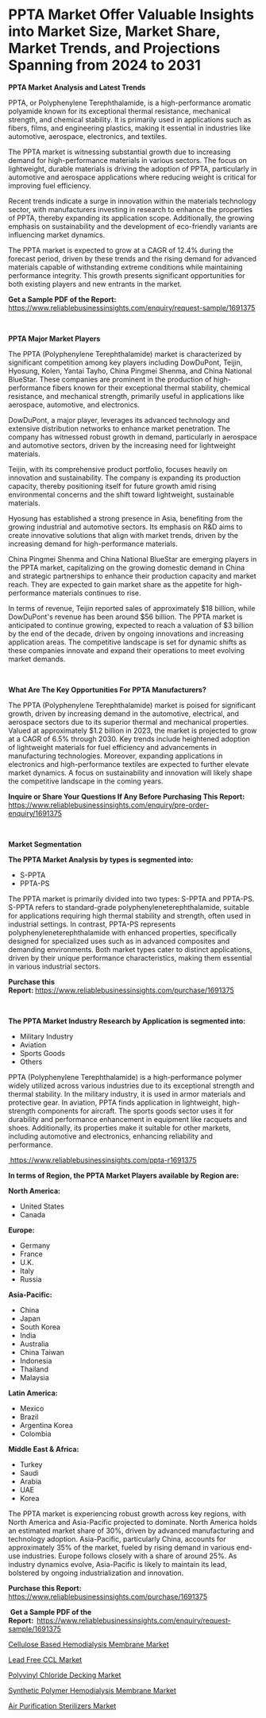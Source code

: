 <p><h1>PPTA Market Offer Valuable Insights into Market Size, Market Share, Market Trends, and Projections Spanning from 2024 to 2031</h1></p><p><strong>PPTA Market Analysis and Latest Trends</strong></p>
<p><p>PPTA, or Polyphenylene Terephthalamide, is a high-performance aromatic polyamide known for its exceptional thermal resistance, mechanical strength, and chemical stability. It is primarily used in applications such as fibers, films, and engineering plastics, making it essential in industries like automotive, aerospace, electronics, and textiles. </p><p>The PPTA market is witnessing substantial growth due to increasing demand for high-performance materials in various sectors. The focus on lightweight, durable materials is driving the adoption of PPTA, particularly in automotive and aerospace applications where reducing weight is critical for improving fuel efficiency. </p><p>Recent trends indicate a surge in innovation within the materials technology sector, with manufacturers investing in research to enhance the properties of PPTA, thereby expanding its application scope. Additionally, the growing emphasis on sustainability and the development of eco-friendly variants are influencing market dynamics. </p><p>The PPTA market is expected to grow at a CAGR of 12.4% during the forecast period, driven by these trends and the rising demand for advanced materials capable of withstanding extreme conditions while maintaining performance integrity. This growth presents significant opportunities for both existing players and new entrants in the market.</p></p>
<p><strong>Get a Sample PDF of the Report:&nbsp;</strong> <a href="https://www.reliablebusinessinsights.com/enquiry/request-sample/1691375?utm_campaign=118&utm_medium=2&utm_source=Github&utm_content=ia&utm_term=09112024&utm_id=ppta">https://www.reliablebusinessinsights.com/enquiry/request-sample/1691375</a></p>
<p>&nbsp;</p>
<p><strong>PPTA Major Market Players</strong></p>
<p><p>The PPTA (Polyphenylene Terephthalamide) market is characterized by significant competition among key players including DowDuPont, Teijin, Hyosung, Kolen, Yantai Tayho, China Pingmei Shenma, and China National BlueStar. These companies are prominent in the production of high-performance fibers known for their exceptional thermal stability, chemical resistance, and mechanical strength, primarily useful in applications like aerospace, automotive, and electronics.</p><p>DowDuPont, a major player, leverages its advanced technology and extensive distribution networks to enhance market penetration. The company has witnessed robust growth in demand, particularly in aerospace and automotive sectors, driven by the increasing need for lightweight materials.</p><p>Teijin, with its comprehensive product portfolio, focuses heavily on innovation and sustainability. The company is expanding its production capacity, thereby positioning itself for future growth amid rising environmental concerns and the shift toward lightweight, sustainable materials. </p><p>Hyosung has established a strong presence in Asia, benefiting from the growing industrial and automotive sectors. Its emphasis on R&D aims to create innovative solutions that align with market trends, driven by the increasing demand for high-performance materials.</p><p>China Pingmei Shenma and China National BlueStar are emerging players in the PPTA market, capitalizing on the growing domestic demand in China and strategic partnerships to enhance their production capacity and market reach. They are expected to gain market share as the appetite for high-performance materials continues to rise.</p><p>In terms of revenue, Teijin reported sales of approximately $18 billion, while DowDuPont's revenue has been around $56 billion. The PPTA market is anticipated to continue growing, expected to reach a valuation of $3 billion by the end of the decade, driven by ongoing innovations and increasing application areas. The competitive landscape is set for dynamic shifts as these companies innovate and expand their operations to meet evolving market demands.</p></p>
<p>&nbsp;</p>
<p><strong>What Are The Key Opportunities For PPTA Manufacturers?</strong></p>
<p><p>The PPTA (Polyphenylene Terephthalamide) market is poised for significant growth, driven by increasing demand in the automotive, electrical, and aerospace sectors due to its superior thermal and mechanical properties. Valued at approximately $1.2 billion in 2023, the market is projected to grow at a CAGR of 6.5% through 2030. Key trends include heightened adoption of lightweight materials for fuel efficiency and advancements in manufacturing technologies. Moreover, expanding applications in electronics and high-performance textiles are expected to further elevate market dynamics. A focus on sustainability and innovation will likely shape the competitive landscape in the coming years.</p></p>
<p><strong>Inquire or Share Your Questions If Any Before Purchasing This Report:</strong> <a href="https://www.reliablebusinessinsights.com/enquiry/pre-order-enquiry/1691375?utm_campaign=118&utm_medium=2&utm_source=Github&utm_content=ia&utm_term=09112024&utm_id=ppta">https://www.reliablebusinessinsights.com/enquiry/pre-order-enquiry/1691375</a></p>
<p>&nbsp;</p>
<p><strong>Market Segmentation</strong></p>
<p><strong>The PPTA Market Analysis by types is segmented into:</strong></p>
<p><ul><li>S-PPTA</li><li>PPTA-PS</li></ul></p>
<p><p>The PPTA market is primarily divided into two types: S-PPTA and PPTA-PS. S-PPTA refers to standard-grade polyphenyleneterephthalamide, suitable for applications requiring high thermal stability and strength, often used in industrial settings. In contrast, PPTA-PS represents polyphenyleneterephthalamide with enhanced properties, specifically designed for specialized uses such as in advanced composites and demanding environments. Both market types cater to distinct applications, driven by their unique performance characteristics, making them essential in various industrial sectors.</p></p>
<p><strong>Purchase this Report:&nbsp;</strong><a href="https://www.reliablebusinessinsights.com/purchase/1691375?utm_campaign=118&utm_medium=2&utm_source=Github&utm_content=ia&utm_term=09112024&utm_id=ppta">https://www.reliablebusinessinsights.com/purchase/1691375</a></p>
<p>&nbsp;</p>
<p><strong>The PPTA Market Industry Research by Application is segmented into:</strong></p>
<p><ul><li>Military Industry</li><li>Aviation</li><li>Sports Goods</li><li>Others</li></ul></p>
<p><p>PPTA (Polyphenylene Terephthalamide) is a high-performance polymer widely utilized across various industries due to its exceptional strength and thermal stability. In the military industry, it is used in armor materials and protective gear. In aviation, PPTA finds application in lightweight, high-strength components for aircraft. The sports goods sector uses it for durability and performance enhancement in equipment like racquets and shoes. Additionally, its properties make it suitable for other markets, including automotive and electronics, enhancing reliability and performance.</p></p>
<p><a href="https://www.reliablebusinessinsights.com/ppta-r1691375?utm_campaign=118&utm_medium=2&utm_source=Github&utm_content=ia&utm_term=09112024&utm_id=ppta">&nbsp;https://www.reliablebusinessinsights.com/ppta-r1691375</a></p>
<p><strong>In terms of Region, the PPTA Market Players available by Region are:</strong></p>
<p>
    <p> <strong> North America: </strong>
        <ul>
            <li>United States</li>
            <li>Canada</li>
        </ul>
        </p> 
    <p> <strong> Europe: </strong>
        <ul>
            <li>Germany</li>
            <li>France</li>
            <li>U.K.</li>
            <li>Italy</li>
            <li>Russia</li>
        </ul>
        </p> 
    <p> <strong> Asia-Pacific: </strong>
        <ul>
            <li>China</li>
            <li>Japan</li>
            <li>South Korea</li>
            <li>India</li>
            <li>Australia</li>
            <li>China Taiwan</li>
            <li>Indonesia</li>
            <li>Thailand</li>
            <li>Malaysia</li>
        </ul>
        </p> 
    <p> <strong> Latin America: </strong>
        <ul>
            <li>Mexico</li>
            <li>Brazil</li>
            <li>Argentina Korea</li>
            <li>Colombia</li>
        </ul>
        </p> 
    <p> <strong> Middle East & Africa: </strong>
        <ul>
            <li>Turkey</li>
            <li>Saudi</li>
            <li>Arabia</li>
            <li>UAE</li>
            <li>Korea</li>
        </ul>
    </p>
    </p>
<p><p>The PPTA market is experiencing robust growth across key regions, with North America and Asia-Pacific projected to dominate. North America holds an estimated market share of 30%, driven by advanced manufacturing and technology adoption. Asia-Pacific, particularly China, accounts for approximately 35% of the market, fueled by rising demand in various end-use industries. Europe follows closely with a share of around 25%. As industry dynamics evolve, Asia-Pacific is likely to maintain its lead, bolstered by ongoing industrialization and innovation.</p></p>
<p><strong>Purchase this Report: </strong><a href="https://www.reliablebusinessinsights.com/purchase/1691375?utm_campaign=118&utm_medium=2&utm_source=Github&utm_content=ia&utm_term=09112024&utm_id=ppta">https://www.reliablebusinessinsights.com/purchase/1691375</a></p>
<p>&nbsp;<strong>Get a Sample PDF of the Report:&nbsp;&nbsp;</strong><a href="https://www.reliablebusinessinsights.com/enquiry/request-sample/1691375?utm_campaign=118&utm_medium=2&utm_source=Github&utm_content=ia&utm_term=09112024&utm_id=ppta">https://www.reliablebusinessinsights.com/enquiry/request-sample/1691375</a></p>
<p><strong></strong></p>
<p><p><a href="https://issuu.com/reportprime-2/docs/cellulose-based-hemodialysis-membra_9d166a72225b5e?utm_campaign=118&utm_medium=2&utm_source=Github&utm_content=ia&utm_term=09112024&utm_id=ppta">Cellulose Based Hemodialysis Membrane Market</a></p><p><a href="https://www.linkedin.com/pulse/strategic-market-insights-global-lead-free-ccl-2024-5i2fe?utm_campaign=118&utm_medium=2&utm_source=Github&utm_content=ia&utm_term=09112024&utm_id=ppta">Lead Free CCL Market</a></p><p><a href="https://github.com/brindal51/Market-Research-Report-List-1/blob/main/polyvinyl-chloride-decking-market.md?utm_campaign=118&utm_medium=2&utm_source=Github&utm_content=ia&utm_term=09112024&utm_id=ppta">Polyvinyl Chloride Decking Market</a></p><p><a href="https://issuu.com/reportprime-2/docs/synthetic-polymer-hemodialysis-memb_8137c967598fca?utm_campaign=118&utm_medium=2&utm_source=Github&utm_content=ia&utm_term=09112024&utm_id=ppta">Synthetic Polymer Hemodialysis Membrane Market</a></p><p><a href="https://www.linkedin.com/pulse/investing-air-purification-sterilizers-market-trends-phv6e?utm_campaign=118&utm_medium=2&utm_source=Github&utm_content=ia&utm_term=09112024&utm_id=ppta">Air Purification Sterilizers Market</a></p></p>